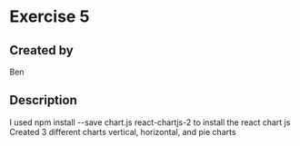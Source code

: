 # Exercise 5

## Created by  
Ben

## Description
I used npm install --save chart.js react-chartjs-2 to install the react chart js 
Created 3 different charts vertical, horizontal, and pie charts
